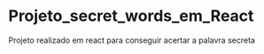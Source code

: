 # Projeto_secret_words_em_React
 Projeto realizado em react para conseguir acertar a palavra secreta

